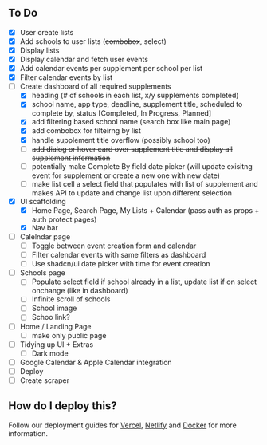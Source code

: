 ## To Do

- [x] User create lists
- [x] Add schools to user lists (~~combobox~~, select)
- [x] Display lists
- [x] Display calendar and fetch user events
- [x] Add calendar events per supplement per school per list
- [x] Filter calendar events by list
- [ ] Create dashboard of all required supplements
  - [x] heading (# of schools in each list, x/y supplements completed)
  - [x] school name, app type, deadline, supplement title, scheduled to complete by, status [Completed, In Progress, Planned]
  - [x] add filtering based school name (search box like main page)
  - [x] add combobox for filteirng by list
  - [x] handle supplement title overflow (possibly school too)
  - [ ] ~~add dialog or hover card over supplement title and display all supplement information~~
  - [ ] potentially make Complete By field date picker (will update exisitng event for supplement or create a new one with new date)
  - [ ] make list cell a select field that populates with list of supplement and makes API to update and change list upon different selection
- [x] UI scaffolding
  - [x] Home Page, Search Page, My Lists + Calendar (pass auth as props + auth protect pages)
  - [x] Nav bar
- [ ] Calelndar page
  - [ ] Toggle between event creation form and calendar
  - [ ] Filter calendar events with same filters as dashboard
  - [ ] Use shadcn/ui date picker with time for event creation
- [ ] Schools page
  - [ ] Populate select field if school already in a list, update list if on select onchange (like in dashboard)
  - [ ] Infinite scroll of schools
  - [ ] School image
  - [ ] Schoo link?
- [ ] Home / Landing Page
  - [ ] make only public page
- [ ] Tidying up UI + Extras
  - [ ] Dark mode
- [ ] Google Calendar & Apple Calendar integration
- [ ] Deploy
- [ ] Create scraper

## How do I deploy this?

Follow our deployment guides for [Vercel](https://create.t3.gg/en/deployment/vercel), [Netlify](https://create.t3.gg/en/deployment/netlify) and [Docker](https://create.t3.gg/en/deployment/docker) for more information.
